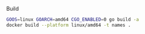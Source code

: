 Build
```bash
GOOS=linux GOARCH=amd64 CGO_ENABLED=0 go build -a
docker build --platform linux/amd64 -t names .
```
